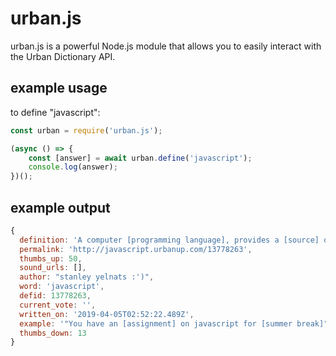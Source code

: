 # urban.js
urban.js is a powerful Node.js module that allows you to easily interact with the Urban Dictionary API.

## example usage

to define "javascript":
```js
const urban = require('urban.js');

(async () => {
	const [answer] = await urban.define('javascript');
	console.log(answer);
})();
```

## example output

```js
{
  definition: 'A computer [programming language], provides a [source] of [endless suffering] for many poor middle-schoolers throughout the world (including myself).',
  permalink: 'http://javascript.urbanup.com/13778263',
  thumbs_up: 50,
  sound_urls: [],
  author: "stanley yelnats :')",
  word: 'javascript',
  defid: 13778263,
  current_vote: '',
  written_on: '2019-04-05T02:52:22.489Z',
  example: '"You have an [assignment] on javascript for [summer break]"',
  thumbs_down: 13
}
```
